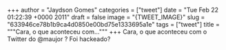 
+++
author = "Jaydson Gomes"
categories = ["tweet"]
date = "Tue Feb 22 01:22:39 +0000 2011"
draft = false
image = "{TWEET_IMAGE}"
slug = "633946ce78b1b9ca4d0850e00bd75e1333695a1e"
tags = ["tweet"]
title = """Cara, o que aconteceu com..."""
+++
Cara, o que aconteceu com o Twitter do @maujor ? Foi hackeado?

